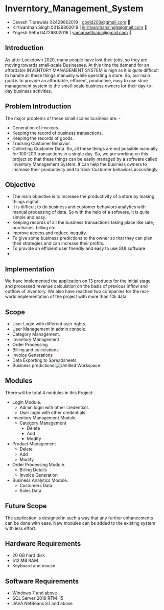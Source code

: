 # Inverntory_Management_System

- Devesh Tibrewala 02429802019 | goeld200@gmail.com 🌝
- Kirtivardhan Singh 00129802019 | ikirtivardhansingh@gmail.com 🤘
- Yogesh Sethi 04729802019  | yamansethiabc@gmail.com 🐥

## Introduction
As after Lockdown 2020, many people have lost their jobs, so they are moving towards small-scale
Businesses. At this time the demand for an affordable INVENTORY MANAGEMENT SYSTEM is high as
it is quite difficult to handle all these things manually while operating a store.
So, our main goal is to provide an affordable, efficient, productive, easy to use store management system to
the small-scale business owners for their day-to-day business activities.

## Problem Introduction
The major problems of these small scales business are: -
- Generation of Invoices.
- Keeping the record of business transactions.
- Keeping the records of goods.
- Tracking Customer Behavior.
- Collecting Customer Data.
So, all these things are not possible manually for 100-200 transactions in a single day. So, we are working on
this project so that these things can be easily managed by a software called Inventory Management System.
It can help the business owners to increase their productivity and to track Customer behaviors accordingly.

## Objective
- The main objective is to increase the productivity of a store by making things digital.
- It is difficult to do business and customer behaviors analytics with manual processing of data. So
with the help of a software, it is quite simple and easy.
- Keeping records of all the business transactions taking place like sale, purchases, billing etc.
- Improve access and reduce inequity.
- To give some business predictions to the owner so that they can plan their strategies and can
increase their profits.
- To provide an efficient user friendly and easy to use GUI software
- 
## Implementation
We have implemented the application on 13 products for the initial stage and processed revenue calculation on the basis of previous inflow and outflow of inventory.  We also have reached two companies for the real-world implementation of the project with more than 10k data.

## Scope
- User Login with different user rights.
- User Management in admin console.
- Category Management.
- Inventory Management
- Order Processing
- Billing and calculations
- Invoice Generations
- Data Exporting to Spreadsheets
- Business predictions
![Untitled Workspace](https://user-images.githubusercontent.com/40534936/114001532-a7e1f400-9879-11eb-99a6-5f99c27df85f.png)

## Modules
There will be total 4 modules in this Project:
- Login Module.
  - Admin login with other credentials
  - User login with other credentials
- Inventory Management Module.
  - Category Management
    - Delete
    - Add
    - Modify
- Product Management
  - Delete
  - Add
  - Modify
- Order Processing Module.
  - Billing Details
  - Invoice Generation
- Business Analytics Module.
  - Customers Data
  - Sales Data
## Future Scope
The application is designed in such a way that any further enhancements can be done with ease.
New modules can be added to the existing system with less effort.


## Hardware Requirements
- 20 GB hard disk
- 512 MB RAM
- Keyboard and mouse

## Software Requirements
- Windows 7 and above
- SQL Server 2019 RTM-15
- JAVA NetBeans 8.1 and above
